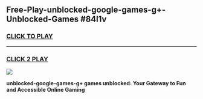 
## Free-Play-unblocked-google-games-g+-Unblocked-Games #84l1v
<h3>
<a href="https://news.freeplayer.one?title=unblocked-google-games-g+&ref=8M">CLICK TO PLAY</a></h3>
<hr>

<h3>
<a href="https://news.freeplayer.one?title=unblocked-google-games-g+&ref=8M">CLICK 2 PLAY</a>
  
</h3>

<a href="https://news.freeplayer.one?title=unblocked-google-games-g+&ref=8M"><img src="https://clearcache.store/games.png"></a>


**unblocked-google-games-g+ games unblocked: Your Gateway to Fun and Accessible Online Gaming**
